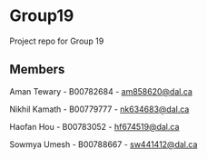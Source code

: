 # Group19

Project repo for Group 19

## Members

Aman Tewary - B00782684 - am858620@dal.ca

Nikhil Kamath - B00779777 - nk634683@dal.ca

Haofan Hou - B00783052 - hf674519@dal.ca

Sowmya Umesh - B00788667 - sw441412@dal.ca
 
